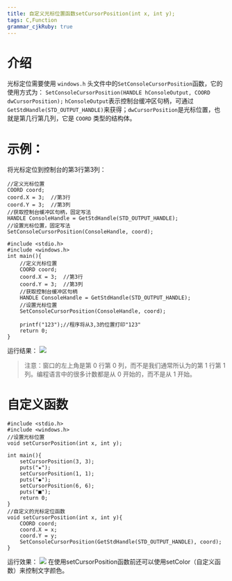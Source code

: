 ```yaml
---
title: 自定义光标位置函数setCursorPosition(int x, int y);
tags: C,Function
grammar_cjkRuby: true
---
```

# 介绍
光标定位需要使用 `windows.h` 头文件中的`SetConsoleCursorPosition`函数，它的使用方式为：
`SetConsoleCursorPosition(HANDLE hConsoleOutput, COORD  dwCursorPosition);`
`hConsoleOutput`表示控制台缓冲区句柄，可通过`GetStdHandle(STD_OUTPUT_HANDLE)`来获得；`dwCursorPosition`是光标位置，也就是第几行第几列，它是 `COORD` 类型的结构体。
# 示例：
将光标定位到控制台的第3行第3列：
```c?linenums
//定义光标位置
COORD coord;
coord.X = 3;  //第3行
coord.Y = 3;  //第3列
//获取控制台缓冲区句柄，固定写法
HANDLE ConsoleHandle = GetStdHandle(STD_OUTPUT_HANDLE);
//设置光标位置，固定写法
SetConsoleCursorPosition(ConsoleHandle, coord);
```
```c?linenums
#include <stdio.h>
#include <windows.h>
int main(){
    //定义光标位置
    COORD coord;
    coord.X = 3;  //第3行
    coord.Y = 3;  //第3列
    //获取控制台缓冲区句柄
    HANDLE ConsoleHandle = GetStdHandle(STD_OUTPUT_HANDLE);
    //设置光标位置
    SetConsoleCursorPosition(ConsoleHandle, coord);
   
    printf("123");//程序将从3,3的位置打印"123"
    return 0;
}
```
运行结果：
![](http://p2.i.img9.top/ipfs/Qmc2LFkLTkh2nXF5JtnREcG8oYUQXMn4cMdMTrYq95NyiK?2.png
)
>注意：窗口的左上角是第 0 行第 0 列，而不是我们通常所认为的第 1 行第 1 列。编程语言中的很多计数都是从 0 开始的，而不是从 1 开始。

# 自定义函数
```c?linenums
#include <stdio.h>
#include <windows.h>
//设置光标位置
void setCursorPosition(int x, int y);

int main(){
    setCursorPosition(3, 3);
    puts("★");
    setCursorPosition(1, 1);
    puts("◆");
    setCursorPosition(6, 6);
    puts("■");
    return 0;
}
//自定义的光标定位函数
void setCursorPosition(int x, int y){
    COORD coord;
    coord.X = x;
    coord.Y = y;
    SetConsoleCursorPosition(GetStdHandle(STD_OUTPUT_HANDLE), coord);
}
```
运行效果：
![](https://p0.cdn.img9.top/ipfs/QmWmha2xvKRMuJHJ7ecHwWgRGggPdN78artujeVnKPUbQa?0.png
)
在使用setCursorPosition函数前还可以使用setColor（自定义函数）来控制文字颜色。